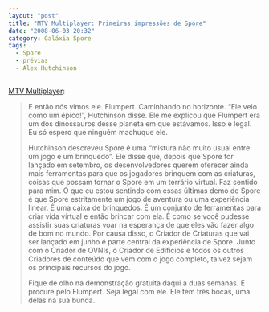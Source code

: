```yaml
---
layout: "post"
title: "MTV Multiplayer: Primeiras impressões de Spore"
date: "2008-06-03 20:32"
category: Galáxia Spore
tags:
  - Spore
  - prévias
  - Alex Hutchinson
---
```

[MTV Multiplayer](http://multiplayerblog.mtv.com/2008/06/03/spore-creature-creator/):

> E então nós vimos ele. Flumpert. Caminhando no horizonte. “Ele veio como um épico!”, Hutchinson disse. Ele me explicou que Flumpert era um dos dinossauros desse planeta em que estávamos. Isso é legal. Eu só espero que ninguém machuque ele.
>
> Hutchinson descreveu Spore é uma “mistura não muito usual entre um jogo e um brinquedo”. Ele disse que, depois que Spore for lançado em setembro, os desenvolvedores querem oferecer ainda mais ferramentas para que os jogadores brinquem com as criaturas, coisas que possam tornar o Spore em um terrário virtual. Faz sentido para mim. O que eu estou sentindo com essas últimas demo de Spore é que Spore estritamente um jogo de aventura ou uma experiência linear. É uma caixa de brinquedos. É um conjunto de ferramentas para criar vida virtual e então brincar com ela. É como se você pudesse assistir suas criaturas voar na esperança de que eles vão fazer algo de bom no mundo. Por causa disso, o Criador de Criaturas que vai ser lançado em junho é parte central da experiência de Spore. Junto com o Criador de OVNIs, o Criador de Edifícios e todos os outros Criadores de conteúdo que vem com o jogo completo, talvez sejam os principais recursos do jogo.
>
> Fique de olho na demonstração gratuita daqui a duas semanas. E procure pelo Flumpert. Seja legal com ele. Ele tem três bocas, uma delas na sua bunda.
